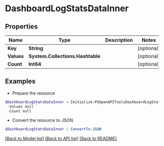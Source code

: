 # DashboardLogStatsDataInner
## Properties

Name | Type | Description | Notes
------------ | ------------- | ------------- | -------------
**Key** | **String** |  | [optional] 
**Values** | **System.Collections.Hashtable** |  | [optional] 
**Count** | **Int64** |  | [optional] 

## Examples

- Prepare the resource
```powershell
$DashboardLogStatsDataInner = Initialize-PSOpenAPIToolsDashboardLogStatsDataInner  -Key null `
 -Values null `
 -Count null
```

- Convert the resource to JSON
```powershell
$DashboardLogStatsDataInner | ConvertTo-JSON
```

[[Back to Model list]](../README.md#documentation-for-models) [[Back to API list]](../README.md#documentation-for-api-endpoints) [[Back to README]](../README.md)

